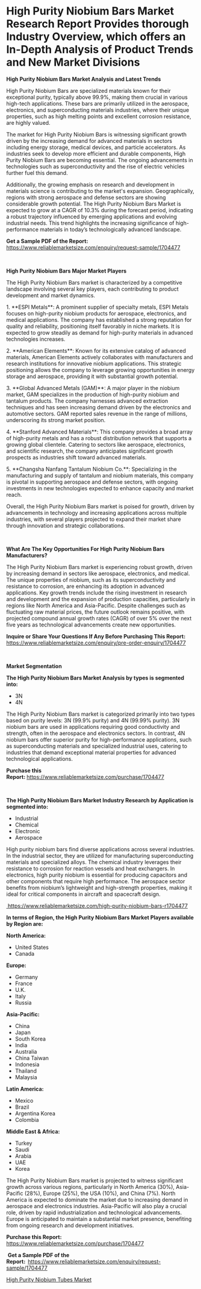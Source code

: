 <p><h1>High Purity Niobium Bars Market Research Report Provides thorough Industry Overview, which offers an In-Depth Analysis of Product Trends and New Market Divisions</h1></p><p><strong>High Purity Niobium Bars Market Analysis and Latest Trends</strong></p>
<p><p>High Purity Niobium Bars are specialized materials known for their exceptional purity, typically above 99.9%, making them crucial in various high-tech applications. These bars are primarily utilized in the aerospace, electronics, and superconducting materials industries, where their unique properties, such as high melting points and excellent corrosion resistance, are highly valued. </p><p>The market for High Purity Niobium Bars is witnessing significant growth driven by the increasing demand for advanced materials in sectors including energy storage, medical devices, and particle accelerators. As industries seek to develop more efficient and durable components, High Purity Niobium Bars are becoming essential. The ongoing advancements in technologies such as superconductivity and the rise of electric vehicles further fuel this demand.</p><p>Additionally, the growing emphasis on research and development in materials science is contributing to the market's expansion. Geographically, regions with strong aerospace and defense sectors are showing considerable growth potential. The High Purity Niobium Bars Market is expected to grow at a CAGR of 10.3% during the forecast period, indicating a robust trajectory influenced by emerging applications and evolving industrial needs. This trend highlights the increasing significance of high-performance materials in today’s technologically advanced landscape.</p></p>
<p><strong>Get a Sample PDF of the Report:&nbsp;</strong> <a href="https://www.reliablemarketsize.com/enquiry/request-sample/1704477?utm_campaign=1143&utm_medium=2&utm_source=Github&utm_content=ia&utm_term=09012025&utm_id=high-purity-niobium-bars">https://www.reliablemarketsize.com/enquiry/request-sample/1704477</a></p>
<p>&nbsp;</p>
<p><strong>High Purity Niobium Bars Major Market Players</strong></p>
<p><p>The High Purity Niobium Bars market is characterized by a competitive landscape involving several key players, each contributing to product development and market dynamics.</p><p>1. **ESPI Metals**: A prominent supplier of specialty metals, ESPI Metals focuses on high-purity niobium products for aerospace, electronics, and medical applications. The company has established a strong reputation for quality and reliability, positioning itself favorably in niche markets. It is expected to grow steadily as demand for high-purity materials in advanced technologies increases.</p><p>2. **American Elements**: Known for its extensive catalog of advanced materials, American Elements actively collaborates with manufacturers and research institutions for innovative niobium applications. This strategic positioning allows the company to leverage growing opportunities in energy storage and aerospace, providing it with substantial growth potential.</p><p>3. **Global Advanced Metals (GAM)**: A major player in the niobium market, GAM specializes in the production of high-purity niobium and tantalum products. The company harnesses advanced extraction techniques and has seen increasing demand driven by the electronics and automotive sectors. GAM reported sales revenue in the range of millions, underscoring its strong market position.</p><p>4. **Stanford Advanced Materials**: This company provides a broad array of high-purity metals and has a robust distribution network that supports a growing global clientele. Catering to sectors like aerospace, electronics, and scientific research, the company anticipates significant growth prospects as industries shift toward advanced materials.</p><p>5. **Changsha Nanfang Tantalum Niobium Co.**: Specializing in the manufacturing and supply of tantalum and niobium materials, this company is pivotal in supporting aerospace and defense sectors, with ongoing investments in new technologies expected to enhance capacity and market reach.</p><p>Overall, the High Purity Niobium Bars market is poised for growth, driven by advancements in technology and increasing applications across multiple industries, with several players projected to expand their market share through innovation and strategic collaborations.</p></p>
<p>&nbsp;</p>
<p><strong>What Are The Key Opportunities For High Purity Niobium Bars Manufacturers?</strong></p>
<p><p>The High Purity Niobium Bars market is experiencing robust growth, driven by increasing demand in sectors like aerospace, electronics, and medical. The unique properties of niobium, such as its superconductivity and resistance to corrosion, are enhancing its adoption in advanced applications. Key growth trends include the rising investment in research and development and the expansion of production capacities, particularly in regions like North America and Asia-Pacific. Despite challenges such as fluctuating raw material prices, the future outlook remains positive, with projected compound annual growth rates (CAGR) of over 5% over the next five years as technological advancements create new opportunities.</p></p>
<p><strong>Inquire or Share Your Questions If Any Before Purchasing This Report:</strong> <a href="https://www.reliablemarketsize.com/enquiry/pre-order-enquiry/1704477?utm_campaign=1143&utm_medium=2&utm_source=Github&utm_content=ia&utm_term=09012025&utm_id=high-purity-niobium-bars">https://www.reliablemarketsize.com/enquiry/pre-order-enquiry/1704477</a></p>
<p>&nbsp;</p>
<p><strong>Market Segmentation</strong></p>
<p><strong>The High Purity Niobium Bars Market Analysis by types is segmented into:</strong></p>
<p><ul><li>3N</li><li>4N</li></ul></p>
<p><p>The High Purity Niobium Bars market is categorized primarily into two types based on purity levels: 3N (99.9% purity) and 4N (99.99% purity). 3N niobium bars are used in applications requiring good conductivity and strength, often in the aerospace and electronics sectors. In contrast, 4N niobium bars offer superior purity for high-performance applications, such as superconducting materials and specialized industrial uses, catering to industries that demand exceptional material properties for advanced technological applications.</p></p>
<p><strong>Purchase this Report:&nbsp;</strong><a href="https://www.reliablemarketsize.com/purchase/1704477?utm_campaign=1143&utm_medium=2&utm_source=Github&utm_content=ia&utm_term=09012025&utm_id=high-purity-niobium-bars">https://www.reliablemarketsize.com/purchase/1704477</a></p>
<p>&nbsp;</p>
<p><strong>The High Purity Niobium Bars Market Industry Research by Application is segmented into:</strong></p>
<p><ul><li>Industrial</li><li>Chemical</li><li>Electronic</li><li>Aerospace</li></ul></p>
<p><p>High purity niobium bars find diverse applications across several industries. In the industrial sector, they are utilized for manufacturing superconducting materials and specialized alloys. The chemical industry leverages their resistance to corrosion for reaction vessels and heat exchangers. In electronics, high purity niobium is essential for producing capacitors and other components that require high performance. The aerospace sector benefits from niobium’s lightweight and high-strength properties, making it ideal for critical components in aircraft and spacecraft design.</p></p>
<p><a href="https://www.reliablemarketsize.com/high-purity-niobium-bars-r1704477?utm_campaign=1143&utm_medium=2&utm_source=Github&utm_content=ia&utm_term=09012025&utm_id=high-purity-niobium-bars">&nbsp;https://www.reliablemarketsize.com/high-purity-niobium-bars-r1704477</a></p>
<p><strong>In terms of Region, the High Purity Niobium Bars Market Players available by Region are:</strong></p>
<p>
    <p> <strong> North America: </strong>
        <ul>
            <li>United States</li>
            <li>Canada</li>
        </ul>
        </p> 
    <p> <strong> Europe: </strong>
        <ul>
            <li>Germany</li>
            <li>France</li>
            <li>U.K.</li>
            <li>Italy</li>
            <li>Russia</li>
        </ul>
        </p> 
    <p> <strong> Asia-Pacific: </strong>
        <ul>
            <li>China</li>
            <li>Japan</li>
            <li>South Korea</li>
            <li>India</li>
            <li>Australia</li>
            <li>China Taiwan</li>
            <li>Indonesia</li>
            <li>Thailand</li>
            <li>Malaysia</li>
        </ul>
        </p> 
    <p> <strong> Latin America: </strong>
        <ul>
            <li>Mexico</li>
            <li>Brazil</li>
            <li>Argentina Korea</li>
            <li>Colombia</li>
        </ul>
        </p> 
    <p> <strong> Middle East & Africa: </strong>
        <ul>
            <li>Turkey</li>
            <li>Saudi</li>
            <li>Arabia</li>
            <li>UAE</li>
            <li>Korea</li>
        </ul>
    </p>
    </p>
<p><p>The High Purity Niobium Bars market is projected to witness significant growth across various regions, particularly in North America (30%), Asia-Pacific (28%), Europe (25%), the USA (10%), and China (7%). North America is expected to dominate the market due to increasing demand in aerospace and electronics industries. Asia-Pacific will also play a crucial role, driven by rapid industrialization and technological advancements. Europe is anticipated to maintain a substantial market presence, benefiting from ongoing research and development initiatives.</p></p>
<p><strong>Purchase this Report: </strong><a href="https://www.reliablemarketsize.com/purchase/1704477?utm_campaign=1143&utm_medium=2&utm_source=Github&utm_content=ia&utm_term=09012025&utm_id=high-purity-niobium-bars">https://www.reliablemarketsize.com/purchase/1704477</a></p>
<p>&nbsp;<strong>Get a Sample PDF of the Report:&nbsp;&nbsp;</strong><a href="https://www.reliablemarketsize.com/enquiry/request-sample/1704477?utm_campaign=1143&utm_medium=2&utm_source=Github&utm_content=ia&utm_term=09012025&utm_id=high-purity-niobium-bars">https://www.reliablemarketsize.com/enquiry/request-sample/1704477</a></p>
<p><strong></strong></p>
<p><p><a href="https://github.com/castoriffic/Market-Research-Report-List-5/blob/main/high-purity-niobium-tubes-market.md?utm_campaign=1143&utm_medium=2&utm_source=Github&utm_content=ia&utm_term=09012025&utm_id=high-purity-niobium-bars">High Purity Niobium Tubes Market</a></p></p>